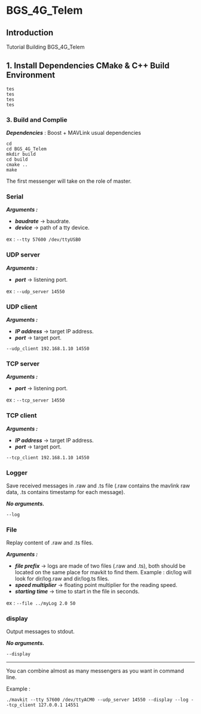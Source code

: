 # BGS_4G_Telem

## Introduction
Tutorial Building BGS_4G_Telem

## 1. Install Dependencies CMake & C++ Build Environment
```Shell
tes
tes
tes
tes
```

### 3. Build and Complie
***Dependencies*** : Boost + MAVLink usual dependencies

```shell
cd
cd BGS_4G_Telem
mkdir build
cd build
cmake ..
make
```

The first messenger will take on the role of master.

### Serial
***Arguments :***
* ***baudrate*** -> baudrate.
* ***device*** -> path of a tty device.

ex : `--tty 57600 /dev/ttyUSB0`

### UDP server
***Arguments :***
* ***port*** -> listening port.

ex : `--udp_server 14550`

### UDP client
***Arguments :***
* ***IP address*** -> target IP address.
* ***port*** -> target port.

`--udp_client 192.168.1.10 14550`

### TCP server
***Arguments :***
* ***port*** -> listening port.

ex : `--tcp_server 14550`

### TCP client
***Arguments :***
* ***IP address*** -> target IP address.
* ***port*** -> target port.

`--tcp_client 192.168.1.10 14550`

### Logger
Save received messages in .raw and .ts file (.raw contains the mavlink raw data, .ts contains timestamp for each message).

***No arguments.***

`--log`

### File
Replay content of .raw and .ts files.

***Arguments :***
* ***file prefix*** -> logs are made of two files (.raw and .ts), both should be located on the same place for mavkit to find them. Example : dir/log will look for dir/log.raw and dir/log.ts files.
* ***speed multiplier*** -> floating point multiplier for the reading speed.
* ***starting time*** -> time to start in the file in seconds.

ex : `--file ../myLog 2.0 50`

### display
Output messages to stdout.

***No arguments.***

`--display`

---
You can combine almost as many messengers as you want in command line.

Example :

```Shell
./mavkit --tty 57600 /dev/ttyACM0 --udp_server 14550 --display --log --tcp_client 127.0.0.1 14551
```
